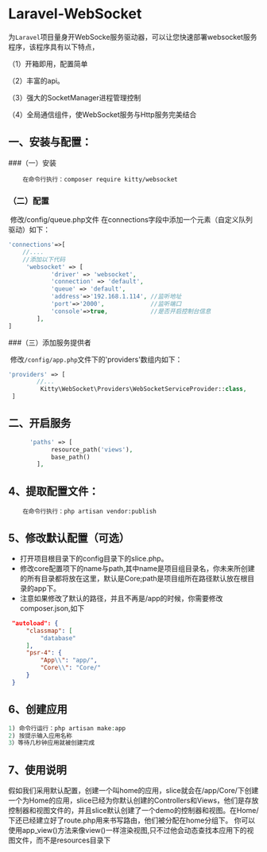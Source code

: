# Laravel-WebSocket  
为`Laravel`项目量身开WebSocke服务驱动器，可以让您快速部署websocket服务程序，该程序具有以下特点，

（1）开箱即用，配置简单

（2）丰富的api。

（3）强大的SocketManager进程管理控制

（4）全局通信组件，使WebSocket服务与Http服务完美结合

## 一、安装与配置： 

###（一）安装

```composer
    在命令行执行：composer require kitty/websocket
```

### （二）配置

​	修改/config/queue.php文件 在connections字段中添加一个元素（自定义队列驱动）如下：

```php
'connections'=>[
  	//....
    //添加以下代码
  	 'websocket' => [
            'driver' => 'websocket',
            'connection' => 'default',
            'queue' => 'default',
            'address'=>'192.168.1.114', //监听地址
            'port'=>'2000',        		//监听端口
            'console'=>true,			//是否开启控制台信息
        ],
]
```

###（三）添加服务提供者

​	修改``/config/app.php``文件下的'providers'数组内如下：

```php
'providers' => [
  		//...
         Kitty\WebSocket\Providers\WebSocketServiceProvider::class,
 ]
```



## 二、开启服务

```php
      'paths' => [
            resource_path('views'),
            base_path()
        ],
```


## 4、提取配置文件：

```composer
    在命令行执行：php artisan vendor:publish
```


## 5、修改默认配置（可选）

   * 打开项目根目录下的config目录下的slice.php。
   * 修改core配置项下的name与path,其中name是项目组目录名，你未来所创建的所有目录都将放在这里，默认是Core;path是项目组所在路径默认放在根目录的app下。
   * 注意如果修改了默认的路径，并且不再是/app的时候，你需要修改composer.json,如下
   ```json
    "autoload": {
        "classmap": [
            "database"
        ],
        "psr-4": {
            "App\\": "app/",
            "Core\\": "Core/"
        }
    }
   ```


## 6、创建应用

```php
1) 命令行运行：php artisan make:app
2) 按提示输入应用名称
3）等待几秒钟应用就被创建完成
```


## 7、使用说明

假如我们采用默认配置，创建一个叫home的应用，slice就会在/app/Core/下创建一个为Home的应用，slice已经为你默认创建的Controllers和Views，他们是存放控制器和视图文件的，并且slice默认创建了一个demo的控制器和视图。在Home/下还已经建立好了route.php用来书写路由，他们被分配在home分组下。
你可以使用app_view()方法来像view()一样渲染视图,只不过他会动态查找本应用下的视图文件，而不是resources目录下